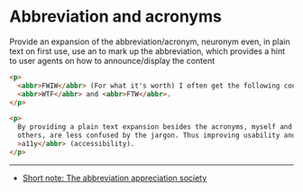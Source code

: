 # Abbreviation and acronyms

Provide an expansion of the abbreviation/acronym, neuronym even, in plain text
on first use, use an <abbr> to mark up the abbreviation, which provides a hint
to user agents on how to announce/display the content

```html
<p>
  <abbr>FWIW</abbr> (For what it's worth) I often get the following confused:
  <abbr>WTF</abbr> and <abbr>FTW</abbr>.
</p>

<p>
  By providing a plain text expansion besides the acronyms, myself and probably
  others, are less confused by the jargon. Thus improving usability and <abbr
  >a11y</abbr> (accessibility).
</p>
```

---

- [Short note: The abbreviation appreciation society](https://developer.paciellogroup.com/blog/2019/03/short-note-the-abbreviation-appreciation-society/)
